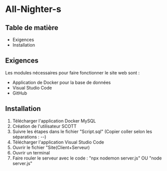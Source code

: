 # All-Nighter-s

## Table de matière

- Exigences
- Installation

## Exigences
Les modules nécessaires pour faire fonctionner le site web sont :
- Application de Docker pour la base de données
- Visual Studio Code
- GitHub

## Installation
1. Télécharger l'application Docker MySQL
2. Création de l'utilisateur SCOTT
3. Suivre les étapes dans le fichier "Script.sql" (Copier coller selon les séparations : --)
4. Télécharger l'application Visual Studio Code
5. Ouvrir le fichier "Site(Client+Serveur)
6. Ouvrir un terminal
7. Faire rouler le serveur avec le code :
    "npx nodemon server.js" OU "node server.js"